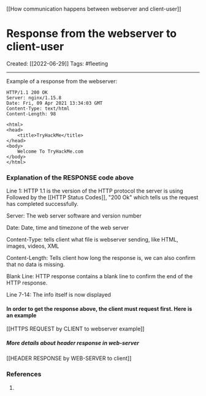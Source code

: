 [[How communication happens between webserver and client-user]]

# Response from the webserver to client-user
Created:  [[2022-06-29]]
Tags: #fleeting 

---
Example of a response from the webserver:
```http
HTTP/1.1 200 OK
Server: nginx/1.15.8
Date: Fri, 09 Apr 2021 13:34:03 GMT
Content-Type: text/html
Content-Length: 98

<html>
<head>
    <title>TryHackMe</title>
</head>
<body>
    Welcome To TryHackMe.com
</body>
</html>
```

### Explanation of the RESPONSE code above
Line 1: HTTP 1.1 is the version of the HTTP protocol the server is using
Followed by the [[HTTP Status Codes]], "200 Ok" which tells us the request has completed successfully.

Server: The web server software and version number

Date: Date, time and timezone of the web server

Content-Type: tells client what file is webserver sending, like HTML, images, videos, XML

Content-Length: Tells client how long the response is, we can also confirm that no data is missing.

Blank Line: HTTP response contains a blank line to confirm the end of the HTTP response.

Line 7-14: The info itself is now displayed

#### In order to get the response above, the client must request first. Here is an example
[[HTTPS REQUEST by CLIENT to webserver example]]


##### More details about header response in web-server
[[HEADER RESPONSE by WEB-SERVER to client]]








### References
1. 